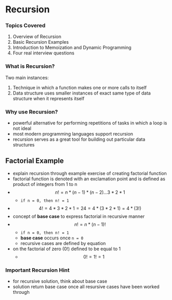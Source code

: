 # Recursion

### Topics Covered
1. Overview of Recursion
2. Basic Recursion Examples
3. Introduction to Memoization and Dynamic Programming
4. Four real interview questions

### What is Recursion?
Two main instances:
1. Technique in which a function makes one or more calls to itself
2. Data structure uses smaller instances of exact same type of data structure when it represents itself

### Why use Recursion?
- powerful alternative for performing repetitions of tasks in which a loop is not ideal
- most modern programming languages support recursion
- recursion serves as a great tool for building out particular data structures

## Factorial Example
- explain recursion through example exercise of creating factorial function
- factorial function is denoted with an exclamation point and is defined as product of integers from 1 to n
- $$ n! = n * (n - 1) * (n - 2) ... 3 * 2 * 1 $$
    * `if n = 0, then n! = 1`
- $$ 4! = 4 * 3 * 2 * 1 = 24 = 4 * (3 * 2 * 1) = 4 * (3!) $$
- concept of __base case__ to express factorial in recursive manner
- $$ n! = n * (n - 1)! $$
    * `if n = 0, then n! = 1`
    * __base case__ occurs once `n = 0`
    * recursive cases are defined by equation
- on the factorial of zero (0!) defined to be equal to 1
    * $$ 0! = 1! = 1 $$

### Important Recursion Hint
- for recursive solution, think about base case
- solution return base case once all resursive cases have been worked through

